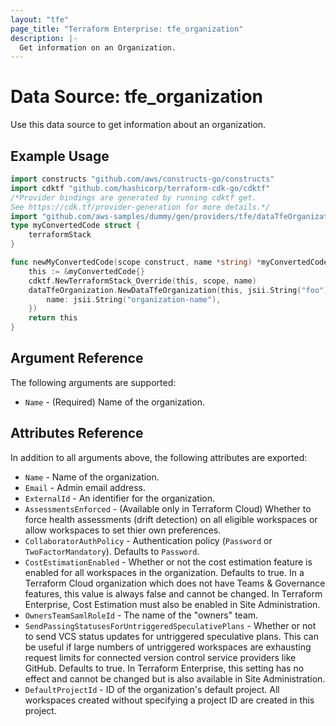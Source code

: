```yaml
---
layout: "tfe"
page_title: "Terraform Enterprise: tfe_organization"
description: |-
  Get information on an Organization.
---
```


# Data Source: tfe_organization

Use this data source to get information about an organization.

## Example Usage

```go
import constructs "github.com/aws/constructs-go/constructs"
import cdktf "github.com/hashicorp/terraform-cdk-go/cdktf"
/*Provider bindings are generated by running cdktf get.
See https://cdk.tf/provider-generation for more details.*/
import "github.com/aws-samples/dummy/gen/providers/tfe/dataTfeOrganization"
type myConvertedCode struct {
	terraformStack
}

func newMyConvertedCode(scope construct, name *string) *myConvertedCode {
	this := &myConvertedCode{}
	cdktf.NewTerraformStack_Override(this, scope, name)
	dataTfeOrganization.NewDataTfeOrganization(this, jsii.String("foo"), &dataTfeOrganizationConfig{
		name: jsii.String("organization-name"),
	})
	return this
}
```

## Argument Reference

The following arguments are supported:
* `Name` - (Required) Name of the organization.

## Attributes Reference

In addition to all arguments above, the following attributes are exported:

* `Name` - Name of the organization.
* `Email` - Admin email address.
* `ExternalId` - An identifier for the organization.
* `AssessmentsEnforced` - (Available only in Terraform Cloud) Whether to force health assessments (drift detection) on all eligible workspaces or allow workspaces to set thier own preferences.
* `CollaboratorAuthPolicy` - Authentication policy (`Password` or `TwoFactorMandatory`). Defaults to `Password`.
* `CostEstimationEnabled` - Whether or not the cost estimation feature is enabled for all workspaces in the organization. Defaults to true. In a Terraform Cloud organization which does not have Teams & Governance features, this value is always false and cannot be changed. In Terraform Enterprise, Cost Estimation must also be enabled in Site Administration.
* `OwnersTeamSamlRoleId` - The name of the "owners" team.
* `SendPassingStatusesForUntriggeredSpeculativePlans` - Whether or not to send VCS status updates for untriggered speculative plans. This can be useful if large numbers of untriggered workspaces are exhausting request limits for connected version control service providers like GitHub. Defaults to true. In Terraform Enterprise, this setting has no effect and cannot be changed but is also available in Site Administration.
* `DefaultProjectId` - ID of the organization's default project. All workspaces created without specifying a project ID are created in this project.
<!-- cache-key: cdktf-0.17.0-pre.15 input-73ec7085b3dbf61a45984fb7c74bac9c042ca20c175259f0650faf7acfa99133 -->